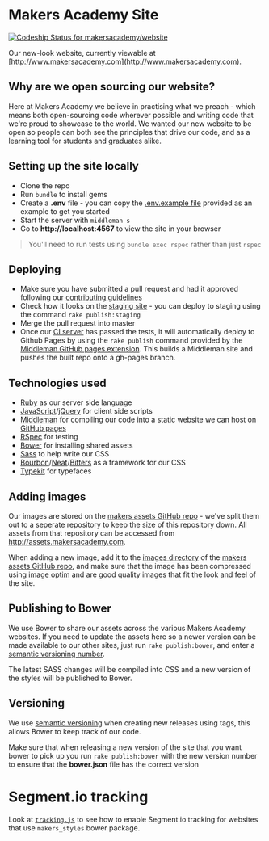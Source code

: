 # Makers Academy Site

[ ![Codeship Status for makersacademy/website](https://codeship.com/projects/6c2574a0-2e49-0133-57fc-4ab88c866e91/status?branch=master)](https://codeship.com/projects/99059)

Our new-look website, currently viewable at [http://www.makersacademy.com](http://www.makersacademy.com).

## Why are we open sourcing our website?

Here at Makers Academy we believe in practising what we preach - which means both open-sourcing code wherever possible and writing code that we're proud to showcase to the world. We wanted our new website to be open so people can both see the principles that drive our code, and as a learning tool for students and graduates alike.

## Setting up the site locally

* Clone the repo
* Run `bundle` to install gems
* Create a **.env** file - you can copy the [.env.example file](https://github.com/makersacademy/site-mvp/blob/master/.env.example) provided as an example to get you started
* Start the server with `middleman s`
* Go to __http://localhost:4567__ to view the site in your browser

> You'll need to run tests using `bundle exec rspec` rather than just `rspec`

## Deploying

* Make sure you have submitted a pull request and had it approved following our [contributing guidelines](https://github.com/makersacademy/site-mvp/blob/master/CONTRIBUTING.md)
* Check how it looks on the [staging site](http://staging.makersacademy.com) -
  you can deploy to staging using the command `rake publish:staging`
* Merge the pull request into master
* Once our [CI server](https://codeship.com/projects/87550) has passed the tests, it will automatically deploy to Github Pages by using the `rake publish` command provided by the [Middleman GitHub pages extension](https://github.com/neo/middleman-gh-pages). This builds a Middleman site and pushes the built repo onto a gh-pages branch.

## Technologies used

* [Ruby](https://www.ruby-lang.org/en/) as our server side language
* [JavaScript](https://developer.mozilla.org/en-US/docs/Web/JavaScript)/[jQuery](http://jquery.com/) for client side scripts
* [Middleman](https://middlemanapp.com/) for compiling our code into a static website we can host on [GitHub pages](https://pages.github.com/)
* [RSpec](http://rspec.info/) for testing
* [Bower](http://bower.info/) for installing shared assets
* [Sass](http://sass-lang.com/) to help write our CSS
* [Bourbon](http://bourbon.io/)/[Neat](http://neat.bourbon.io/)/[Bitters](http://bitters.bourbon.io/) as a framework for our CSS
* [Typekit](http://typekit.com) for typefaces

## Adding images

Our images are stored on the [makers assets GitHub repo](https://github.com/makersacademy/makers-assets) - we've split them out to a seperate repository to keep the size of this repository down. All assets from that repository can be accessed from http://assets.makersacademy.com.

When adding a new image, add it to the [images directory](https://github.com/makersacademy/makers-assets/tree/gh-pages/images) of the [makers assets GitHub repo](https://github.com/makersacademy/makers-assets), and make sure that the image has been compressed using [image optim](https://imageoptim.com/) and are good quality images that fit the look and feel of the site.

## Publishing to Bower

We use Bower to share our assets across the various Makers Academy websites. If
you need to update the assets here so a newer version can be made available to
our other sites, just run `rake publish:bower`, and enter a [semantic versioning
number](http://semver.org/).

The latest SASS changes will be compiled into CSS and a new version of the styles will be published to Bower.

## Versioning

We use [semantic versioning](http://semver.org) when creating new releases using
tags, this allows Bower to keep track of our code.

Make sure that when releasing a new version of the site that you want bower to pick up you run `rake publish:bower` with the new version number to ensure that the **bower.json** file has the correct version

# Segment.io tracking

Look at [`tracking.js`](source/javascripts/tracking.js) to see how to enable Segment.io tracking for websites that use `makers_styles` bower package.
